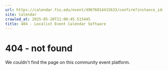 ```yaml
---
url: https://calendar.fiu.edu/event/49676014415633/confirm?instance_id=49676014416658&return=https%3A%2F%2Fcalendar.fiu.edu%2Fcalendar%3Fevent_types%255B%255D%3D127584
site: Calendar
crawled_at: 2025-05-20T11:00:45.515445
title: 404 - Localist Event Calendar Software
---
```


# 404 - not found
We couldn't find the page on this community event platform.
